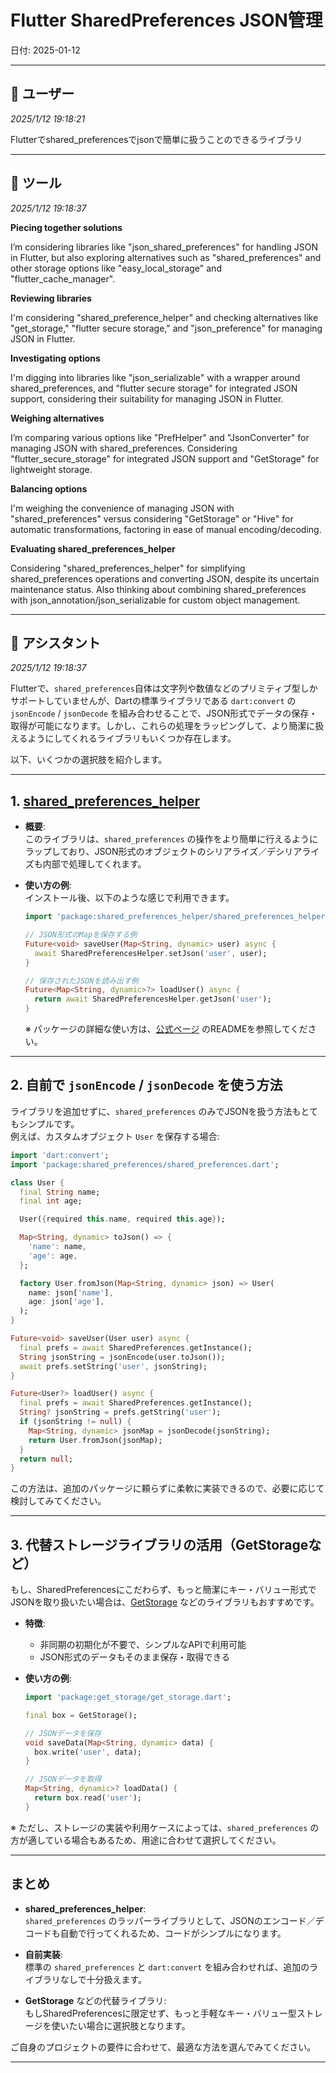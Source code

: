 # Flutter SharedPreferences JSON管理

日付: 2025-01-12

---

## 👤 ユーザー
*2025/1/12 19:18:21*

Flutterでshared_preferencesでjsonで簡単に扱うことのできるライブラリ

---

## 🔧 ツール
*2025/1/12 19:18:37*

**Piecing together solutions**

I’m considering libraries like "json_shared_preferences" for handling JSON in Flutter, but also exploring alternatives such as "shared_preferences" and other storage options like "easy_local_storage" and "flutter_cache_manager".

**Reviewing libraries**

I'm considering "shared_preference_helper" and checking alternatives like "get_storage," "flutter secure storage," and "json_preference" for managing JSON in Flutter.

**Investigating options**

I'm digging into libraries like "json_serializable" with a wrapper around shared_preferences, and "flutter secure storage" for integrated JSON support, considering their suitability for managing JSON in Flutter.

**Weighing alternatives**

I’m comparing various options like "PrefHelper" and "JsonConverter" for managing JSON with shared_preferences. Considering "flutter_secure_storage" for integrated JSON support and "GetStorage" for lightweight storage.

**Balancing options**

I'm weighing the convenience of managing JSON with "shared_preferences" versus considering "GetStorage" or "Hive" for automatic transformations, factoring in ease of manual encoding/decoding.

**Evaluating shared_preferences_helper**

Considering "shared_preferences_helper" for simplifying shared_preferences operations and converting JSON, despite its uncertain maintenance status. Also thinking about combining shared_preferences with json_annotation/json_serializable for custom object management.

---

## 🤖 アシスタント
*2025/1/12 19:18:37*

Flutterで、`shared_preferences`自体は文字列や数値などのプリミティブ型しかサポートしていませんが、Dartの標準ライブラリである `dart:convert` の `jsonEncode` / `jsonDecode` を組み合わせることで、JSON形式でデータの保存・取得が可能になります。しかし、これらの処理をラッピングして、より簡潔に扱えるようにしてくれるライブラリもいくつか存在します。

以下、いくつかの選択肢を紹介します。

---

## 1. [shared_preferences_helper](https://pub.dev/packages/shared_preferences_helper)

- **概要**:  
  このライブラリは、`shared_preferences` の操作をより簡単に行えるようにラップしており、JSON形式のオブジェクトのシリアライズ／デシリアライズも内部で処理してくれます。  
- **使い方の例**:  
  インストール後、以下のような感じで利用できます。

  ```dart
  import 'package:shared_preferences_helper/shared_preferences_helper.dart';

  // JSON形式のMapを保存する例
  Future<void> saveUser(Map<String, dynamic> user) async {
    await SharedPreferencesHelper.setJson('user', user);
  }

  // 保存されたJSONを読み出す例
  Future<Map<String, dynamic>?> loadUser() async {
    return await SharedPreferencesHelper.getJson('user');
  }
  ```

  ※ パッケージの詳細な使い方は、[公式ページ](https://pub.dev/packages/shared_preferences_helper) のREADMEを参照してください。

---

## 2. 自前で `jsonEncode` / `jsonDecode` を使う方法

ライブラリを追加せずに、`shared_preferences` のみでJSONを扱う方法もとてもシンプルです。  
例えば、カスタムオブジェクト `User` を保存する場合:

```dart
import 'dart:convert';
import 'package:shared_preferences/shared_preferences.dart';

class User {
  final String name;
  final int age;

  User({required this.name, required this.age});

  Map<String, dynamic> toJson() => {
    'name': name,
    'age': age,
  };

  factory User.fromJson(Map<String, dynamic> json) => User(
    name: json['name'],
    age: json['age'],
  );
}

Future<void> saveUser(User user) async {
  final prefs = await SharedPreferences.getInstance();
  String jsonString = jsonEncode(user.toJson());
  await prefs.setString('user', jsonString);
}

Future<User?> loadUser() async {
  final prefs = await SharedPreferences.getInstance();
  String? jsonString = prefs.getString('user');
  if (jsonString != null) {
    Map<String, dynamic> jsonMap = jsonDecode(jsonString);
    return User.fromJson(jsonMap);
  }
  return null;
}
```

この方法は、追加のパッケージに頼らずに柔軟に実装できるので、必要に応じて検討してみてください。

---

## 3. 代替ストレージライブラリの活用（GetStorageなど）

もし、SharedPreferencesにこだわらず、もっと簡潔にキー・バリュー形式でJSONを取り扱いたい場合は、[GetStorage](https://pub.dev/packages/get_storage) などのライブラリもおすすめです。  
- **特徴**:  
  - 非同期の初期化が不要で、シンプルなAPIで利用可能
  - JSON形式のデータもそのまま保存・取得できる  
- **使い方の例**:

  ```dart
  import 'package:get_storage/get_storage.dart';

  final box = GetStorage();

  // JSONデータを保存
  void saveData(Map<String, dynamic> data) {
    box.write('user', data);
  }

  // JSONデータを取得
  Map<String, dynamic>? loadData() {
    return box.read('user');
  }
  ```

※ ただし、ストレージの実装や利用ケースによっては、`shared_preferences` の方が適している場合もあるため、用途に合わせて選択してください。

---

## まとめ

- **shared_preferences_helper**:  
  `shared_preferences` のラッパーライブラリとして、JSONのエンコード／デコードも自動で行ってくれるため、コードがシンプルになります。

- **自前実装**:  
  標準の `shared_preferences` と `dart:convert` を組み合わせれば、追加のライブラリなしで十分扱えます。

- **GetStorage** などの代替ライブラリ:  
  もしSharedPreferencesに限定せず、もっと手軽なキー・バリュー型ストレージを使いたい場合に選択肢となります。

ご自身のプロジェクトの要件に合わせて、最適な方法を選んでみてください。

---
